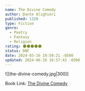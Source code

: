 ```yaml
---
name: The Divine Comedy
author: Dante Alighieri
published: 1320
type: Fiction
genre:
  - Poetry
  - Fantasy
  - Religion
rating: 🌑🌑🌑🌑🌑
status: DNF
date: 2024-03-16 19:59:21 -0500
updated: 2024-06-16 16:57:43 -0500
---
```


![[the-divine-comedy.jpg|300]]

Book Link: [The Divine Comedy](https://www.goodreads.com/book/show/6656.The_Divine_Comedy)
